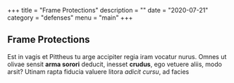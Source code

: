 +++
title = "Frame Protections"
description = ""
date = "2020-07-21"
category = "defenses"
menu = "main"
+++

## Frame Protections

Est in vagis et Pittheus tu arge accipiter regia iram vocatur nurus. Omnes ut
olivae sensit **arma sorori** deducit, inesset **crudus**, ego vetuere aliis,
modo arsit? Utinam rapta fiducia valuere litora _adicit cursu_, ad facies